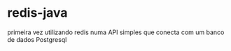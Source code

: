 # redis-java
primeira vez utilizando redis numa API simples que conecta com um banco de dados Postgresql
